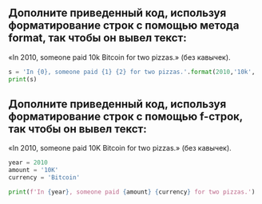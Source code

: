 
## Дополните приведенный код, используя форматирование строк с помощью метода format, так чтобы он вывел текст: 

«In 2010, someone paid 10k Bitcoin for two pizzas.» (без кавычек).
```python
s = 'In {0}, someone paid {1} {2} for two pizzas.'.format(2010,'10k', 'Bitcoin')
print(s)
```

## Дополните приведенный код, используя форматирование строк с помощью f-строк, так чтобы он вывел текст: 

«In 2010, someone paid 10K Bitcoin for two pizzas.» (без кавычек).
```python
year = 2010
amount = '10K'
currency = 'Bitcoin'

print(f'In {year}, someone paid {amount} {currency} for two pizzas.')
```